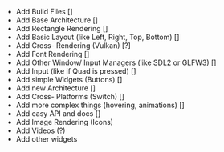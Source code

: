 - Add Build Files []
- Add Base Architecture []
- Add Rectangle Rendering []
- Add Basic Layout (like Left, Right, Top, Bottom) []
- Add Cross- Rendering (Vulkan) [?]
- Add Font Rendering []
- Add Other Window/ Input Managers (like SDL2 or GLFW3) []
- Add Input (like if Quad is pressed) []
- Add simple Widgets (Buttons) []
- Add new Architecture [] 
- Add Cross- Platforms (Switch) []
- Add more complex things (hovering, animations) []
- Add easy API and docs []
- Add Image Rendering (Icons)
- Add Videos (?)
- Add other widgets
